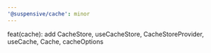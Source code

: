 ```yaml
---
'@suspensive/cache': minor
---
```


feat(cache): add CacheStore, useCacheStore, CacheStoreProvider, useCache, Cache, cacheOptions
